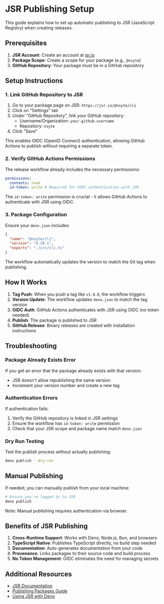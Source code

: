 # JSR Publishing Setup

This guide explains how to set up automatic publishing to JSR (JavaScript Registry) when creating releases.

## Prerequisites

1. **JSR Account**: Create an account at [jsr.io](https://jsr.io)
2. **Package Scope**: Create a scope for your package (e.g., `@nsyte`)
3. **GitHub Repository**: Your package must be in a GitHub repository

## Setup Instructions

### 1. Link GitHub Repository to JSR

1. Go to your package page on JSR: `https://jsr.io/@nsyte/cli`
2. Click on "Settings" tab
3. Under "GitHub Repository", link your GitHub repository:
   - Username/Organization: `your-github-username`
   - Repository: `nsyte`
4. Click "Save"

This enables OIDC (OpenID Connect) authentication, allowing GitHub Actions to publish without requiring a separate token.

### 2. Verify GitHub Actions Permissions

The release workflow already includes the necessary permissions:

```yaml
permissions:
  contents: read
  id-token: write # Required for OIDC authentication with JSR
```

The `id-token: write` permission is crucial - it allows GitHub Actions to authenticate with JSR using OIDC.

### 3. Package Configuration

Ensure your `deno.json` includes:

```json
{
  "name": "@nsyte/cli",
  "version": "0.20.1",
  "exports": "./src/cli.ts"
}
```

The workflow automatically updates the version to match the Git tag when publishing.

## How It Works

1. **Tag Push**: When you push a tag like `v1.0.0`, the workflow triggers
2. **Version Update**: The workflow updates `deno.json` to match the tag version
3. **OIDC Auth**: GitHub Actions authenticates with JSR using OIDC (no token needed)
4. **Publish**: The package is published to JSR
5. **GitHub Release**: Binary releases are created with installation instructions

## Troubleshooting

### Package Already Exists Error

If you get an error that the package already exists with that version:
- JSR doesn't allow republishing the same version
- Increment your version number and create a new tag

### Authentication Errors

If authentication fails:
1. Verify the GitHub repository is linked in JSR settings
2. Ensure the workflow has `id-token: write` permission
3. Check that your JSR scope and package name match `deno.json`

### Dry Run Testing

Test the publish process without actually publishing:

```bash
deno publish --dry-run
```

## Manual Publishing

If needed, you can manually publish from your local machine:

```bash
# Ensure you're logged in to JSR
deno publish
```

Note: Manual publishing requires authentication via browser.

## Benefits of JSR Publishing

1. **Cross-Runtime Support**: Works with Deno, Node.js, Bun, and browsers
2. **TypeScript Native**: Publishes TypeScript directly, no build step needed
3. **Documentation**: Auto-generates documentation from your code
4. **Provenance**: Links packages to their source code and build process
5. **No Token Management**: OIDC eliminates the need for managing secrets

## Additional Resources

- [JSR Documentation](https://jsr.io/docs)
- [Publishing Packages Guide](https://jsr.io/docs/publishing-packages)
- [Using JSR with Deno](https://jsr.io/docs/with/deno)